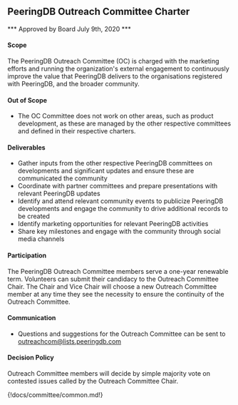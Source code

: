 ## PeeringDB Outreach Committee Charter

*** Approved by Board July 9th, 2020 ***

#### Scope
The PeeringDB Outreach Committee (OC) is charged with the marketing efforts and running the organization's external engagement to continuously improve the value that PeeringDB delivers to the organisations registered with PeeringDB, and the broader community.


#### Out of Scope
- The OC Committee does not work on other areas, such as product development, as these are managed by the other respective committees and defined in their respective charters.


#### Deliverables
- Gather inputs from the other respective PeeringDB committees on developments and significant updates and ensure these are communicated the community
- Coordinate with partner committees and prepare presentations with relevant PeeringDB updates
- Identify and attend relevant community events to publicize PeeringDB developments and engage the community to drive additional records to be created
- Identify marketing opportunities for relevant PeeringDB activities
- Share key milestones and engage with the community through social media channels


#### Participation
The PeeringDB Outreach Committee members serve a one-year renewable term. Volunteers can submit their candidacy to the Outreach Committee Chair. The Chair and Vice Chair will choose a new Outreach Committee member at any time they see the necessity to ensure the continuity of the Outreach Committee.


#### Communication
- Questions and suggestions for the Outreach Committee can be sent to <outreachcom@lists.peeringdb.com>


#### Decision Policy
Outreach Committee members will decide by simple majority vote on contested issues called by the Outreach Committee Chair.


{!docs/committee/common.md!}
